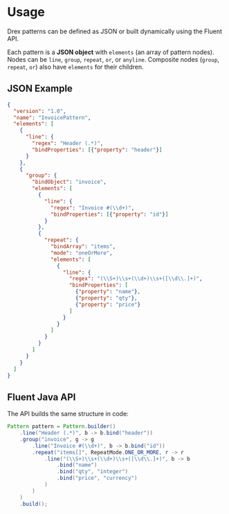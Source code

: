 # Usage

Drex patterns can be defined as JSON or built dynamically using the Fluent API.

Each pattern is a **JSON object** with `elements` (an array of pattern nodes). 
Nodes can be `line`, `group`, `repeat`, `or`, or `anyline`. 
Composite nodes (`group`, `repeat`, `or`) also have `elements` for their children.

## JSON Example

```json
{
  "version": "1.0",
  "name": "InvoicePattern",
  "elements": [
    { 
      "line": { 
        "regex": "Header (.*)", 
        "bindProperties": [{"property": "header"}] 
      } 
    },
    { 
      "group": {
        "bindObject": "invoice",
        "elements": [
          { 
            "line": { 
              "regex": "Invoice #(\\d+)", 
              "bindProperties": [{"property": "id"}] 
            } 
          },
          { 
            "repeat": {
              "bindArray": "items",
              "mode": "oneOrMore",
              "elements": [
                { 
                  "line": { 
                    "regex": "(\\S+)\\s+(\\d+)\\s+([\\d\\.]+)", 
                    "bindProperties": [
                      {"property": "name"},
                      {"property": "qty"},
                      {"property": "price"}
                    ] 
                  } 
                }
              ]
            }
          }
        ]
      }
    }
  ]
}
```

## Fluent Java API

The API builds the same structure in code:
```java
Pattern pattern = Pattern.builder()
    .line("Header (.*)", b -> b.bind("header"))
    .group("invoice", g -> g
        .line("Invoice #(\\d+)", b -> b.bind("id"))
        .repeat("items[]", RepeatMode.ONE_OR_MORE, r -> r
            .line("(\\S+)\\s+(\\d+)\\s+([\\d\\.]+)", b -> b
                .bind("name")
                .bind("qty", "integer")
                .bind("price", "currency")
            )
        )
    )
    .build();
```
